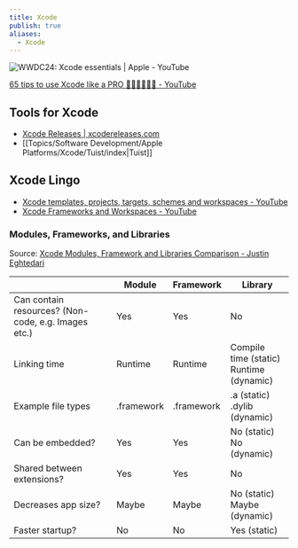 ```yaml
---
title: Xcode
publish: true
aliases:
  - Xcode
---
```

![WWDC24: Xcode essentials | Apple - YouTube](https://www.youtube.com/watch?v=EN7-6Oj7cL0)

[65 tips to use Xcode like a PRO 👨🏻‍💻👩🏽‍💻 - YouTube](https://www.youtube.com/watch?v=sF5CO58oh4o)

## Tools for Xcode
- [Xcode Releases | xcodereleases.com](https://xcodereleases.com/) 
- [[Topics/Software Development/Apple Platforms/Xcode/Tuist/index|Tuist]] 
## Xcode Lingo

- [Xcode templates, projects, targets, schemes and workspaces - YouTube](https://www.youtube.com/watch?v=iComTMVqgXA) 
- [Xcode Frameworks and Workspaces - YouTube](https://www.youtube.com/watch?v=l7KnJfDiWns) 

### Modules, Frameworks, and Libraries
Source: [Xcode Modules, Framework and Libraries Comparison - Justin Eghtedari](https://codedstuff.com/xcode-modules-framework-and-libraries-comparison/) 

|                                                     | Module     | Framework  | Library                                    |
| --------------------------------------------------- | ---------- | ---------- | ------------------------------------------ |
| Can contain resources? (Non-code, e.g. Images etc.) | Yes        | Yes        | No                                         |
| Linking time                                        | Runtime    | Runtime    | Compile time (static)<br>Runtime (dynamic) |
| Example file types                                  | .framework | .framework | .a (static)<br>.dylib (dynamic)            |
| Can be embedded?                                    | Yes        | Yes        | No (static)<br>No (dynamic)                |
| Shared between extensions?                          | Yes        | Yes        | No                                         |
| Decreases app size?                                 | Maybe      | Maybe      | No (static)<br>Maybe (dynamic)             |
| Faster startup?                                     | No         | No         | Yes (static)                               |
